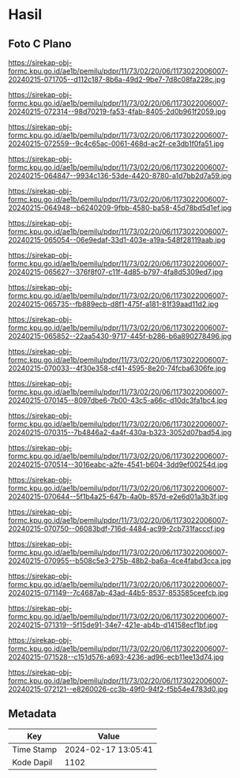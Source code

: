 # Hasil

## Foto C Plano

https://sirekap-obj-formc.kpu.go.id/ae1b/pemilu/pdpr/11/73/02/20/06/1173022006007-20240215-071705--d112c187-8b6a-49d2-9be7-7d8c08fa228c.jpg

https://sirekap-obj-formc.kpu.go.id/ae1b/pemilu/pdpr/11/73/02/20/06/1173022006007-20240215-072314--98d70219-fa53-4fab-8405-2d0b961f2059.jpg

https://sirekap-obj-formc.kpu.go.id/ae1b/pemilu/pdpr/11/73/02/20/06/1173022006007-20240215-072559--9c4c65ac-0061-468d-ac2f-ce3db1f0fa51.jpg

https://sirekap-obj-formc.kpu.go.id/ae1b/pemilu/pdpr/11/73/02/20/06/1173022006007-20240215-064847--9934c136-53de-4420-8780-a1d7bb2d7a59.jpg

https://sirekap-obj-formc.kpu.go.id/ae1b/pemilu/pdpr/11/73/02/20/06/1173022006007-20240215-064948--b6240209-9fbb-4580-ba58-45d78bd5d1ef.jpg

https://sirekap-obj-formc.kpu.go.id/ae1b/pemilu/pdpr/11/73/02/20/06/1173022006007-20240215-065054--06e9edaf-33d1-403e-a19a-548f28119aab.jpg

https://sirekap-obj-formc.kpu.go.id/ae1b/pemilu/pdpr/11/73/02/20/06/1173022006007-20240215-065627--376f8f07-c11f-4d85-b797-4fa8d5309ed7.jpg

https://sirekap-obj-formc.kpu.go.id/ae1b/pemilu/pdpr/11/73/02/20/06/1173022006007-20240215-065735--fb889ecb-d8f1-475f-a181-81f39aad11d2.jpg

https://sirekap-obj-formc.kpu.go.id/ae1b/pemilu/pdpr/11/73/02/20/06/1173022006007-20240215-065852--22aa5430-9717-445f-b286-b6a890278496.jpg

https://sirekap-obj-formc.kpu.go.id/ae1b/pemilu/pdpr/11/73/02/20/06/1173022006007-20240215-070033--4f30e358-cf41-4595-8e20-74fcba6306fe.jpg

https://sirekap-obj-formc.kpu.go.id/ae1b/pemilu/pdpr/11/73/02/20/06/1173022006007-20240215-070145--8097dbe6-7b00-43c5-a66c-d10dc3fa1bc4.jpg

https://sirekap-obj-formc.kpu.go.id/ae1b/pemilu/pdpr/11/73/02/20/06/1173022006007-20240215-070315--7b4846a2-4a4f-430a-b323-3052d07bad54.jpg

https://sirekap-obj-formc.kpu.go.id/ae1b/pemilu/pdpr/11/73/02/20/06/1173022006007-20240215-070514--3016eabc-a2fe-4541-b604-3dd9ef00254d.jpg

https://sirekap-obj-formc.kpu.go.id/ae1b/pemilu/pdpr/11/73/02/20/06/1173022006007-20240215-070644--5f1b4a25-647b-4a0b-857d-e2e6d01a3b3f.jpg

https://sirekap-obj-formc.kpu.go.id/ae1b/pemilu/pdpr/11/73/02/20/06/1173022006007-20240215-070750--06083bdf-716d-4484-ac99-2cb731facccf.jpg

https://sirekap-obj-formc.kpu.go.id/ae1b/pemilu/pdpr/11/73/02/20/06/1173022006007-20240215-070955--b508c5e3-275b-48b2-ba6a-4ce4fabd3cca.jpg

https://sirekap-obj-formc.kpu.go.id/ae1b/pemilu/pdpr/11/73/02/20/06/1173022006007-20240215-071149--7c4687ab-43ad-44b5-8537-853585ceefcb.jpg

https://sirekap-obj-formc.kpu.go.id/ae1b/pemilu/pdpr/11/73/02/20/06/1173022006007-20240215-071319--5f15de91-34e7-421e-ab4b-d14158ecf1bf.jpg

https://sirekap-obj-formc.kpu.go.id/ae1b/pemilu/pdpr/11/73/02/20/06/1173022006007-20240215-071528--c151d576-a693-4236-ad96-ecb11ee13d74.jpg

https://sirekap-obj-formc.kpu.go.id/ae1b/pemilu/pdpr/11/73/02/20/06/1173022006007-20240215-072121--e8260026-cc3b-49f0-94f2-f5b54e4783d0.jpg


## Metadata

| Key        | Value               |
| ---------- | ------------------- |
| Time Stamp | 2024-02-17 13:05:41 |
| Kode Dapil | 1102                |



